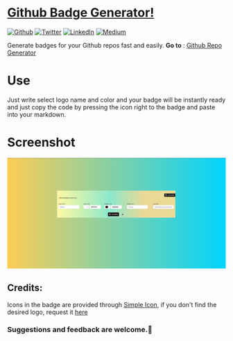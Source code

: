 # [Github Badge Generator!](https://kapasia-dev-ed.my.site.com/Badges4Me/s/)

<p><a href="https://github.com/shivamkapasia0" target="_blank"><img alt="Github" src="https://img.shields.io/badge/GitHub-%2312100E.svg?&style=for-the-badge&logo=Github&logoColor=white" /></a> <a href="https://twitter.com/shivaay0o7" target="_blank"><img alt="Twitter" src="https://img.shields.io/badge/twitter-%231DA1F2.svg?&style=for-the-badge&logo=twitter&logoColor=white" /></a> <a href="https://www.linkedin.com/in/shivam-kapasia" target="_blank"><img alt="LinkedIn" src="https://img.shields.io/badge/linkedin-%230077B5.svg?&style=for-the-badge&logo=linkedin&logoColor=white" /></a> <a href="https://instagram.com/shivaay0o7" target="_blank"><img alt="Medium" src="https://img.shields.io/badge/instagram-%2312100E.svg?&style=for-the-badge&logo=instagram&logoColor=purple" /></a>
</p> 

Generate badges for your Github repos fast and easily.
**Go to** : [Github Repo Generator](https://kapasia-dev-ed.my.site.com/Badges4Me/s/) 

# Use
Just write select logo name and color and your badge will be instantly ready and just copy the code by pressing the icon right to the badge and paste into your markdown.

# Screenshot

![enter image description here](https://github.com/shivamkapasia0/Badges4Me/blob/main/ss1.png?raw=true)

## Credits:
Icons in the badge are provided through [Simple Icon](https://simpleicons.org/), if you don't find the desired logo, request it [here](https://github.com/simple-icons/simple-icons/issues/new?assignees=&labels=new+icon&template=icon_request.md)  

### Suggestions and feedback are welcome.🙏
